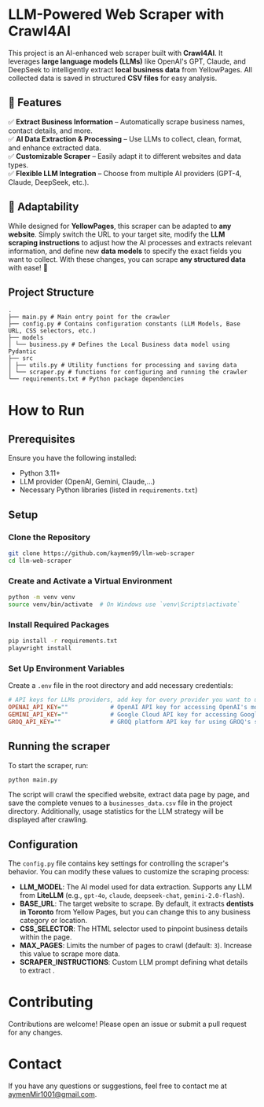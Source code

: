 # LLM-Powered Web Scraper with Crawl4AI  

This project is an AI-enhanced web scraper built with **Crawl4AI**. It leverages **large language models (LLMs)** like OpenAI's GPT, Claude, and DeepSeek to intelligently extract **local business data** from YellowPages. All collected data is saved in structured **CSV files** for easy analysis.  

## 🌟 Features  

✅ **Extract Business Information** – Automatically scrape business names, contact details, and more.  
✅ **AI Data Extraction & Processing** – Use LLMs to collect, clean, format, and enhance extracted data.  
✅ **Customizable Scraper** – Easily adapt it to different websites and data types.  
✅ **Flexible LLM Integration** – Choose from multiple AI providers (GPT-4, Claude, DeepSeek, etc.).  

## 🔧 Adaptability  

While designed for **YellowPages**, this scraper can be adapted to **any website**. Simply switch the URL to your target site, modify the **LLM scraping instructions** to adjust how the AI processes and extracts relevant information, and define new **data models** to specify the exact fields you want to collect. With these changes, you can scrape **any structured data** with ease! 🚀

## Project Structure

```
.
├── main.py # Main entry point for the crawler
├── config.py # Contains configuration constants (LLM Models, Base URL, CSS selectors, etc.)
├── models
│ └── business.py # Defines the Local Business data model using Pydantic
├── src
│ ├── utils.py # Utility functions for processing and saving data
│ └── scraper.py # functions for configuring and running the crawler
└── requirements.txt # Python package dependencies
```

# How to Run
## Prerequisites
Ensure you have the following installed:
- Python 3.11+
- LLM provider (OpenAI, Gemini, Claude,...)
- Necessary Python libraries (listed in `requirements.txt`)

## Setup
### Clone the Repository
```bash
git clone https://github.com/kaymen99/llm-web-scraper
cd llm-web-scraper
```

### Create and Activate a Virtual Environment
```bash
python -m venv venv
source venv/bin/activate  # On Windows use `venv\Scripts\activate`
```

### Install Required Packages
```bash
pip install -r requirements.txt
playwright install
```

### Set Up Environment Variables
Create a `.env` file in the root directory and add necessary credentials:

```ini
# API keys for LLMs providers, add key for every provider you want to use
OPENAI_API_KEY=""            # OpenAI API key for accessing OpenAI's models and services
GEMINI_API_KEY=""            # Google Cloud API key for accessing Google Cloud services
GROQ_API_KEY=""              # GROQ platform API key for using GROQ's services
```

## Running the scraper

To start the scraper, run:

```bash
python main.py
```

The script will crawl the specified website, extract data page by page, and save the complete venues to a `businesses_data.csv` file in the project directory. Additionally, usage statistics for the LLM strategy will be displayed after crawling.

## Configuration  

The `config.py` file contains key settings for controlling the scraper's behavior. You can modify these values to customize the scraping process:  

- **LLM_MODEL**: The AI model used for data extraction. Supports any LLM from **LiteLLM** (e.g., `gpt-4o`, `claude`, `deepseek-chat`, `gemini-2.0-flash`). 
- **BASE_URL**: The target website to scrape. By default, it extracts **dentists in Toronto** from Yellow Pages, but you can change this to any business category or location.  
- **CSS_SELECTOR**: The HTML selector used to pinpoint business details within the page.  
- **MAX_PAGES**: Limits the number of pages to crawl (default: `3`). Increase this value to scrape more data.  
- **SCRAPER_INSTRUCTIONS**: Custom LLM prompt defining what details to extract .

# Contributing
Contributions are welcome! Please open an issue or submit a pull request for any changes.

# Contact
If you have any questions or suggestions, feel free to contact me at aymenMir1001@gmail.com.
